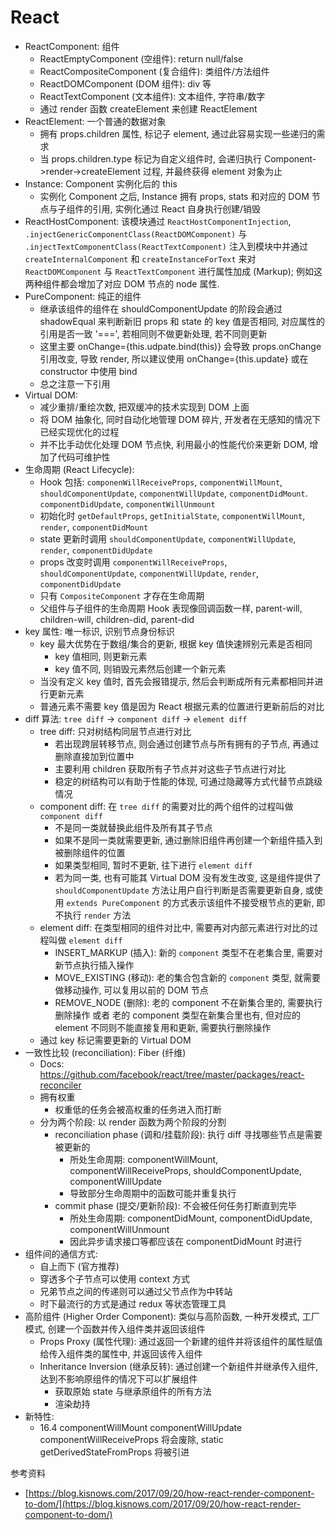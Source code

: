 <!-- title: 前端开发 - 基础知识@React -->
<!-- author: <David Jones qowera@qq.com> -->
<!-- date: 2018-03-09 15:18:13 -->
<!-- category: 前端 -->
<!-- tag: 基础知识 -->

# React

- ReactComponent: 组件
  - ReactEmptyComponent (空组件): return null/false
  - ReactCompositeComponent (复合组件): 类组件/方法组件
  - ReactDOMComponent (DOM 组件): div 等
  - ReactTextComponent (文本组件): 文本组件, 字符串/数字
  - 通过 render 函数 createElement 来创建 ReactElement
- ReactElement: 一个普通的数据对象
  - 拥有 props.children 属性, 标记子 element, 通过此容易实现一些递归的需求
  - 当 props.children.type 标记为自定义组件时, 会递归执行 Component->render->createElement 过程, 并最终获得 element 对象为止
- Instance: Component 实例化后的 this
  - 实例化 Component 之后, Instance 拥有 props, stats 和对应的 DOM 节点与子组件的引用, 实例化通过 React 自身执行创建/销毁
- ReactHostComponent: 该模块通过 `ReactHostComponentInjection`, `.injectGenericComponentClass(ReactDOMComponent)` 与 `.injectTextComponentClass(ReactTextComponent)` 注入到模块中并通过 `createInternalComponent` 和 `createInstanceForText` 来对 `ReactDOMComponent` 与 `ReactTextComponent` 进行属性加成 (Markup); 例如这两种组件都会增加了对应 DOM 节点的 node 属性.
- PureComponent: 纯正的组件
  - 继承该组件的组件在 shouldComponentUpdate 的阶段会通过 shadowEqual 来判断新旧 props 和 state 的 key 值是否相同, 对应属性的引用是否一致 '===', 若相同则不做更新处理, 若不同则更新
  - 这里主要 onChange={this.udpate.bind(this)} 会导致 props.onChange 引用改变, 导致 render, 所以建议使用 onChange={this.update} 或在 constructor 中使用 bind
  - 总之注意一下引用
- Virtual DOM:
  - 减少重排/重绘次数, 把双缓冲的技术实现到 DOM 上面
  - 将 DOM 抽象化, 同时自动化地管理 DOM 碎片, 开发者在无感知的情况下已经实现优化的过程
  - 并不比手动优化处理 DOM 节点快, 利用最小的性能代价来更新 DOM, 增加了代码可维护性
- 生命周期 (React Lifecycle):
  - Hook 包括: `componenWillReceiveProps`, `componentWillMount`, `shouldComponentUpdate`, `componentWillUpdate`, `componentDidMount`. `componentDidUpdate`, `componentWillUnmount`
  - 初始化时 `getDefaultProps`, `getInitialState`, `componentWillMount`, `render`, `componentDidMount`
  - state 更新时调用 `shouldComponentUpdate`, `componentWillUpdate`, `render`, `componentDidUpdate`
  - props 改变时调用 `componentWillReceiveProps`, `shouldComponentUpdate`, `componentWillUpdate`, `render`, `componentDidUpdate`
  - 只有 `CompositeComponent` 才存在生命周期
  - 父组件与子组件的生命周期 Hook 表现像回调函数一样, parent-will, children-will, children-did, parent-did
- key 属性: 唯一标识, 识别节点身份标识
  - key 最大优势在于数组/集合的更新, 根据 key 值快速辨别元素是否相同
    - key 值相同, 则更新元素
    - key 值不同, 则销毁元素然后创建一个新元素
  - 当没有定义 key 值时, 首先会报错提示, 然后会判断成所有元素都相同并进行更新元素
  - 普通元素不需要 key 值是因为 React 根据元素的位置进行更新前后的对比
- diff 算法: `tree diff` -> `component diff` -> `element diff`
  - tree diff: 只对树结构同层节点进行对比
    - 若出现跨层转移节点, 则会通过创建节点与所有拥有的子节点, 再通过删除直接加到位置中
    - 主要利用 children 获取所有子节点并对这些子节点进行对比
    - 稳定的树结构可以有助于性能的体现, 可通过隐藏等方式代替节点跳级情况
  - component diff: 在 `tree diff` 的需要对比的两个组件的过程叫做 `component diff`
    - 不是同一类就替换此组件及所有其子节点
    - 如果不是同一类就需要更新, 通过删除旧组件再创建一个新组件插入到被删除组件的位置
    - 如果类型相同, 暂时不更新, 往下进行 `element diff`
    - 若为同一类, 也有可能其 Virtual DOM 没有发生改变, 这是组件提供了 `shouldComponentUpdate` 方法让用户自行判断是否需要更新自身, 或使用 `extends PureComponent` 的方式表示该组件不接受根节点的更新, 即不执行 `render` 方法
  - element diff: 在类型相同的组件对比中, 需要再对内部元素进行对比的过程叫做 `element diff`
    - INSERT_MARKUP (插入): 新的 `component` 类型不在老集合里, 需要对新节点执行插入操作
    - MOVE_EXISTING (移动): 老的集合包含新的 `component` 类型, 就需要做移动操作, 可以复用以前的 DOM 节点
    - REMOVE_NODE (删除): 老的 component 不在新集合里的, 需要执行删除操作 或者 老的 component 类型在新集合里也有, 但对应的 element 不同则不能直接复用和更新, 需要执行删除操作
  - 通过 key 标记需要更新的 Virtual DOM
- 一致性比较 (reconciliation): Fiber (纤维)
  - Docs: https://github.com/facebook/react/tree/master/packages/react-reconciler
  - 拥有权重
    - 权重低的任务会被高权重的任务进入而打断
  - 分为两个阶段: 以 render 函数为两个阶段的分割
    - reconciliation phase (调和/挂载阶段): 执行 diff 寻找哪些节点是需要被更新的
      - 所处生命周期: componentWillMount, componentWillReceiveProps, shouldComponentUpdate, componentWillUpdate
      - 导致部分生命周期中的函数可能并重复执行
    - commit phase (提交/更新阶段): 不会被任何任务打断直到完毕
      - 所处生命周期: componentDidMount, componentDidUpdate, componentWillUnmount
      - 因此异步请求接口等都应该在 componentDidMount 时进行
- 组件间的通信方式:
  - 自上而下 (官方推荐)
  - 穿透多个子节点可以使用 context 方式
  - 兄弟节点之间的传递则可以通过父节点作为中转站
  - 时下最流行的方式是通过 redux 等状态管理工具
- 高阶组件 (Higher Order Component): 类似与高阶函数, 一种开发模式, 工厂模式, 创建一个函数并传入组件类并返回该组件
  - Props Proxy (属性代理): 通过返回一个新建的组件并将该组件的属性赋值给传入组件类的属性中, 并返回该传入组件
  - Inheritance Inversion (继承反转): 通过创建一个新组件并继承传入组件, 达到不影响原组件的情况下可以扩展组件
    - 获取原始 state 与继承原组件的所有方法
    - 渲染劫持
- 新特性:
  - 16.4 componentWillMount componentWillUpdate componentWillReceiveProps 将会废除, static getDerivedStateFromProps 将被引进

参考资料
- [https://blog.kisnows.com/2017/09/20/how-react-render-component-to-dom/](https://blog.kisnows.com/2017/09/20/how-react-render-component-to-dom/)
